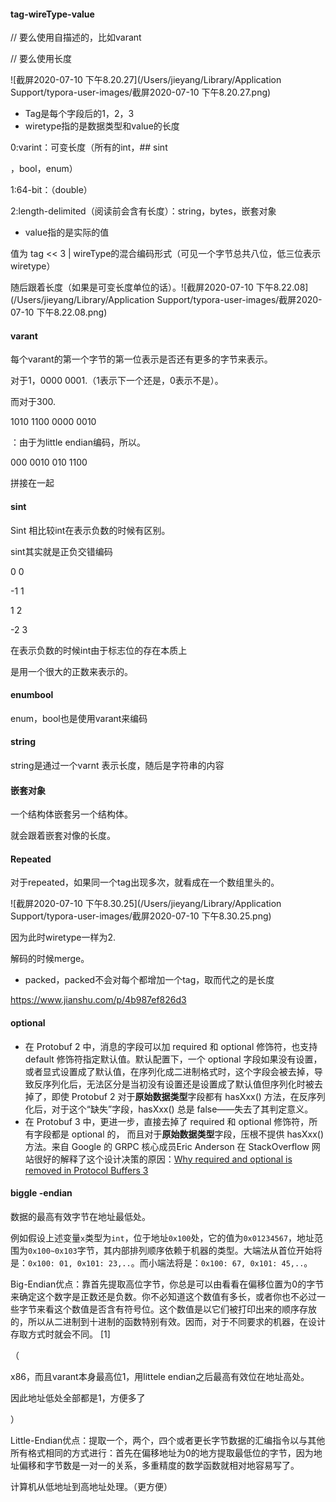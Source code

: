 #### tag-wireType-value

// 要么使用自描述的，比如varant

// 要么使用长度

![截屏2020-07-10 下午8.20.27](/Users/jieyang/Library/Application Support/typora-user-images/截屏2020-07-10 下午8.20.27.png)

- Tag是每个字段后的1，2，3
- wiretype指的是数据类型和value的长度

0:varint：可变长度（所有的int，## sint

，bool，enum）

1:64-bit：（double）

2:length-delimited（阅读前会含有长度）：string，bytes，嵌套对象

- value指的是实际的值





值为 tag << 3 | wireType的混合编码形式（可见一个字节总共八位，低三位表示wiretype）

随后跟着长度（如果是可变长度单位的话）。![截屏2020-07-10 下午8.22.08](/Users/jieyang/Library/Application Support/typora-user-images/截屏2020-07-10 下午8.22.08.png)

#### varant

每个varant的第一个字节的第一位表示是否还有更多的字节来表示。

对于1，0000 0001.（1表示下一个还是，0表示不是）。

而对于300.

1010 1100 0000 0010

：由于为little endian编码，所以。

000 0010    010 1100

拼接在一起





#### sint

Sint 相比较int在表示负数的时候有区别。

sint其实就是正负交错编码

0 0

-1 1

1 2

-2 3

在表示负数的时候int由于标志位的存在本质上

是用一个很大的正数来表示的。

#### enumbool

enum，bool也是使用varant来编码

#### string

string是通过一个varnt 表示长度，随后是字符串的内容

#### 嵌套对象

一个结构体嵌套另一个结构体。

就会跟着嵌套对像的长度。

#### Repeated

对于repeated，如果同一个tag出现多次，就看成在一个数组里头的。

![截屏2020-07-10 下午8.30.25](/Users/jieyang/Library/Application Support/typora-user-images/截屏2020-07-10 下午8.30.25.png)

因为此时wiretype一样为2.

解码的时候merge。

- packed，packed不会对每个都增加一个tag，取而代之的是长度



https://www.jianshu.com/p/4b987ef826d3

#### optional

- 在 Protobuf 2 中，消息的字段可以加 required 和 optional 修饰符，也支持 default 修饰符指定默认值。默认配置下，一个 optional 字段如果没有设置，或者显式设置成了默认值，在序列化成二进制格式时，这个字段会被去掉，导致反序列化后，无法区分是当初没有设置还是设置成了默认值但序列化时被去掉了，即使 Protobuf 2 对于**原始数据类型**字段都有 hasXxx() 方法，在反序列化后，对于这个“缺失”字段，hasXxx() 总是 false——失去了其判定意义。
- 在 Protobuf 3 中，更进一步，直接去掉了 required 和 optional 修饰符，所有字段都是 optional 的， 而且对于**原始数据类型**字段，压根不提供 hasXxx() 方法。来自 Google 的 GRPC 核心成员Eric Anderson 在 StackOverflow 网站很好的解释了这个设计决策的原因：[Why required and optional is removed in Protocol Buffers 3](https://link.zhihu.com/?target=https%3A//stackoverflow.com/questions/31801257/why-required-and-optional-is-removed-in-protocol-buffers-3)

#### biggle -endian

数据的最高有效字节在地址最低处。



例如假设上述变量`x`类型为`int`，位于地址`0x100`处，它的值为`0x01234567`，地址范围为`0x100~0x103`字节，其内部排列顺序依赖于机器的类型。大端法从首位开始将是：`0x100: 01, 0x101: 23,..`。而小端法将是：`0x100: 67, 0x101: 45,..`。



Big-Endian优点：靠首先提取高位字节，你总是可以由看看在偏移位置为0的字节来确定这个数字是正数还是负数。你不必知道这个数值有多长，或者你也不必过一些字节来看这个数值是否含有符号位。这个数值是以它们被打印出来的顺序存放的，所以从二进制到十进制的函数特别有效。因而，对于不同要求的机器，在设计存取方式时就会不同。 [1] 



（

x86，而且varant本身最高位1，用littele endian之后最高有效位在地址高处。

因此地址低处全部都是1，方便多了

）

Little-Endian优点：提取一个，两个，四个或者更长字节数据的汇编指令以与其他所有格式相同的方式进行：首先在偏移地址为0的地方提取最低位的字节，因为地址偏移和字节数是一对一的关系，多重精度的数学函数就相对地容易写了。

计算机从低地址到高地址处理。（更方便）